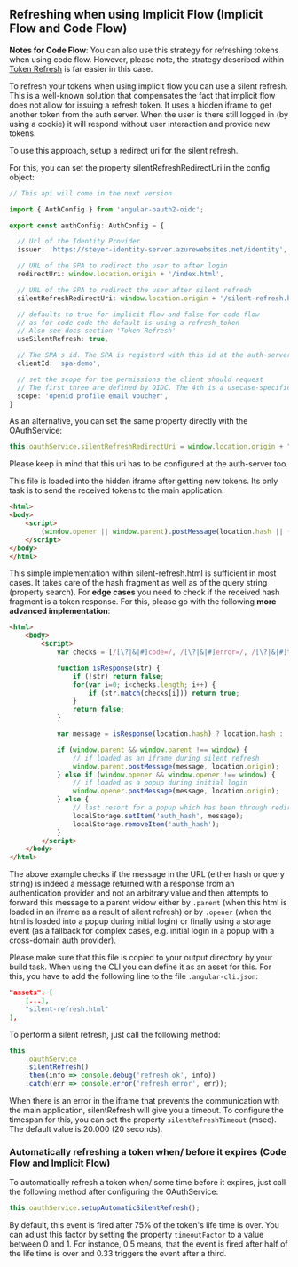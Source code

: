 ## Refreshing when using Implicit Flow (Implicit Flow and Code Flow)

**Notes for Code Flow**: You can also use this strategy for refreshing tokens when using code flow. However, please note, the strategy described within [Token Refresh](./token-refresh.html) is far easier in this case.

To refresh your tokens when using implicit flow you can use a silent refresh. This is a well-known solution that compensates the fact that implicit flow does not allow for issuing a refresh token. It uses a hidden iframe to get another token from the auth server. When the user is there still logged in (by using a cookie) it will respond without user interaction and provide new tokens.

To use this approach, setup a redirect uri for the silent refresh.

For this, you can set the property silentRefreshRedirectUri in the config object:

```TypeScript
// This api will come in the next version

import { AuthConfig } from 'angular-oauth2-oidc';

export const authConfig: AuthConfig = {

  // Url of the Identity Provider
  issuer: 'https://steyer-identity-server.azurewebsites.net/identity',

  // URL of the SPA to redirect the user to after login
  redirectUri: window.location.origin + '/index.html',

  // URL of the SPA to redirect the user after silent refresh
  silentRefreshRedirectUri: window.location.origin + '/silent-refresh.html',

  // defaults to true for implicit flow and false for code flow
  // as for code code the default is using a refresh_token
  // Also see docs section 'Token Refresh'
  useSilentRefresh: true,

  // The SPA's id. The SPA is registerd with this id at the auth-server
  clientId: 'spa-demo',

  // set the scope for the permissions the client should request
  // The first three are defined by OIDC. The 4th is a usecase-specific one
  scope: 'openid profile email voucher',
}
```

As an alternative, you can set the same property directly with the OAuthService:

```TypeScript
this.oauthService.silentRefreshRedirectUri = window.location.origin + "/silent-refresh.html";
```

Please keep in mind that this uri has to be configured at the auth-server too.

This file is loaded into the hidden iframe after getting new tokens. Its only task is to send the received tokens to the main application:

```HTML
<html>
<body>
    <script>
        (window.opener || window.parent).postMessage(location.hash || ('#' + location.search), location.origin);
    </script>
</body>
</html>
```

This simple implementation within silent-refresh.html is sufficient in most cases. It takes care of the hash fragment as well as of the query string (property search). For **edge cases** you need to check if the received hash fragment is a token response. For this, please go with the following **more advanced implementation**:

```html
<html>
    <body>
        <script>
            var checks = [/[\?|&|#]code=/, /[\?|&|#]error=/, /[\?|&|#]token=/, /[\?|&|#]id_token=/];

            function isResponse(str) {
                if (!str) return false;
                for(var i=0; i<checks.length; i++) {
                    if (str.match(checks[i])) return true;
                }
                return false;
            }

            var message = isResponse(location.hash) ? location.hash : '#' + location.search;

            if (window.parent && window.parent !== window) {
                // if loaded as an iframe during silent refresh
                window.parent.postMessage(message, location.origin);
            } else if (window.opener && window.opener !== window) {
                // if loaded as a popup during initial login
                window.opener.postMessage(message, location.origin);
            } else {
                // last resort for a popup which has been through redirects and can't use window.opener
                localStorage.setItem('auth_hash', message);
                localStorage.removeItem('auth_hash');
            }
        </script>
    </body>
</html>
```
The above example checks if the message in the URL (either hash or query string) is indeed a message returned with a response from an authentication provider and not an arbitrary value and then attempts to forward this message to a parent widow either by `.parent` (when this html is loaded in an iframe as a result of silent refresh) or by `.opener` (when the html is loaded into a popup during initial login) or finally using a storage event (as a fallback for complex cases, e.g. initial login in a popup with a cross-domain auth provider).

 
Please make sure that this file is copied to your output directory by your build task. When using the CLI you can define it as an asset for this. For this, you have to add the following line to the file ``.angular-cli.json``:

```JSON
"assets": [
    [...],
    "silent-refresh.html"
],
```

To perform a silent refresh, just call the following method:

```TypeScript
this
    .oauthService
    .silentRefresh()
    .then(info => console.debug('refresh ok', info))
    .catch(err => console.error('refresh error', err));
```

When there is an error in the iframe that prevents the communication with the main application, silentRefresh will give you a timeout. To configure the timespan for this, you can set the property ``silentRefreshTimeout`` (msec). The default value is 20.000 (20 seconds).

### Automatically refreshing a token when/ before it expires (Code Flow and Implicit Flow)


To automatically refresh a token when/ some time before it expires, just call the following method after configuring the OAuthService:

```TypeScript
this.oauthService.setupAutomaticSilentRefresh();
```

By default, this event is fired after 75% of the token's life time is over. You can adjust this factor by setting the property ``timeoutFactor`` to a value between 0 and 1. For instance, 0.5 means, that the event is fired after half of the life time is over and 0.33 triggers the event after a third.
